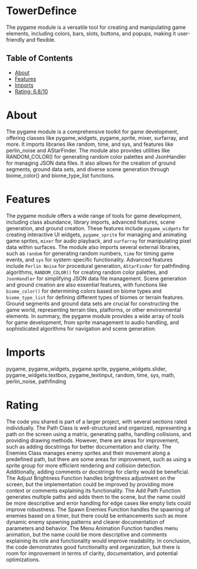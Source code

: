 # TowerDefince

The pygame module is a versatile tool for creating and manipulating game elements, including colors, bars, slots, buttons, and popups, making it user-friendly and flexible.

## Table of Contents

- [About](#about)
- [Features](#features)
- [Imports](#Imports)
- [Rating: 6.8/10](#Rating)

# About

The pygame module is a comprehensive toolkit for game development, offering classes like pygame_widgets, pygame_sprite, mixer, surfarray, and more. It imports libraries like random, time, and sys, and features like perlin_noise and AStarFinder. The module also provides utilities like RANDOM_COLOR() for generating random color palettes and JsonHandler for managing JSON data files. It also allows for the creation of ground segments, ground data sets, and diverse scene generation through biome_color() and biome_type_list functions.

# Features

The pygame module offers a wide range of tools for game development, including class abundance, library imports, advanced features, scene generation, and ground creation. These features include `pygame_widgets` for creating interactive UI widgets, `pygame_sprite` for managing and animating game sprites, `mixer` for audio playback, and `surfarray` for manipulating pixel data within surfaces. 
The module also imports several external libraries, such as `random` for generating random numbers, `time` for timing game events, and `sys` for system-specific functionality. 
Advanced features include `Perlin Noise` for procedural generation, `AStarFinder` for pathfinding algorithms, `RANDOM_COLOR()` for creating random color palettes, and `JsonHandler` for simplifying JSON data file management. 
Scene generation and ground creation are also essential features, with functions like `biome_color()` for determining colors based on biome types and `biome_type_list` for defining different types of biomes or terrain features. Ground segments and ground data sets are crucial for constructing the game world, representing terrain tiles, platforms, or other environmental elements. 
In summary, the pygame module provides a wide array of tools for game development, from sprite management to audio handling, and sophisticated algorithms for navigation and scene generation.

# Imports

pygame, pygame_widgets, pygame.sprite, pygame_widgets.slider, pygame_widgets.textbox, pygame_textinput, random, time, sys, math, perlin_noise, pathfinding

# Rating

The code you shared is part of a larger project, with several sections rated individually. The Path Class is well-structured and organized, representing a path on the screen using a matrix, generating paths, handling collisions, and providing drawing methods. However, there are areas for improvement, such as adding docstrings for better documentation and clarity.
The Enemies Class manages enemy sprites and their movement along a predefined path, but there are some areas for improvement, such as using a sprite group for more efficient rendering and collision detection. Additionally, adding comments or docstrings for clarity would be beneficial.
The Adjust Brightness Function handles brightness adjustment on the screen, but the implementation could be improved by providing more context or comments explaining its functionality. The Add Path Function generates multiple paths and adds them to the scene, but the name could be more descriptive and error handling for edge cases like empty lists could improve robustness.
The Spawn Enemies Function handles the spawning of enemies based on a timer, but there could be enhancements such as more dynamic enemy spawning patterns and clearer documentation of parameters and behavior. The Menu Animation Function handles menu animation, but the name could be more descriptive and comments explaining its role and functionality would improve readability.
In conclusion, the code demonstrates good functionality and organization, but there is room for improvement in terms of clarity, documentation, and potential optimizations.
